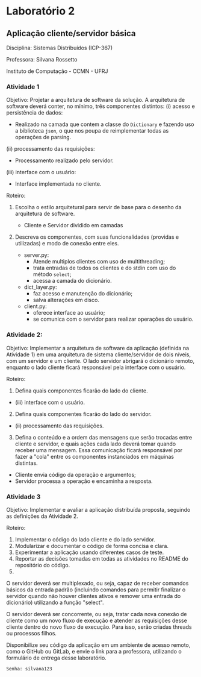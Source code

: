# Laboratório 2
## Aplicação cliente/servidor básica

Disciplina: Sistemas Distribuídos (ICP-367)

Professora: Silvana Rossetto

Instituto de Computação - CCMN - UFRJ

### Atividade 1
Objetivo: Projetar a arquitetura de software da solução. A arquitetura de software deverá conter, no mínimo, três componentes distintos:
(i) acesso e persistência de dados:
	
 - Realizado na camada que contem a classe do `Dictionary` e fazendo uso a biblioteca `json`, o que nos poupa de reimplementar todas as operações de parsing.
	
(ii) processamento das requisições:
	
- Processamento realizado pelo servidor.

(iii) interface com o usuário:
	
- Interface implementada no cliente.

Roteiro:
1. Escolha o estilo arquitetural para servir de base para o desenho da arquitetura de software.
	- Cliente e Servidor dividido em camadas

2. Descreva os componentes, com suas funcionalidades (providas e utilizadas) e modo de conexão entre eles.
	
	- server.py: 
		- Atende multiplos clientes com uso de multithreading;
		- trata entradas de todos os clientes e do stdin com uso do método `select`;
		- acessa a camada do dicionário.
	- dict_layer.py:
		- faz acesso e manutenção do dicionário;
		- salva alterações em disco.
	- client.py:
		- oferece interface ao usuário;
		- se comunica com o servidor para realizar operações do usuário.

### Atividade 2:

Objetivo: Implementar a arquitetura de software da aplicação (definida na Atividade 1) em uma arquitetura de sistema cliente/servidor de dois níveis, com um servidor e um cliente. O lado servidor abrigará o dicionário remoto, enquanto o lado cliente ficará responsável pela interface com o usuário.

Roteiro:

1. Defina quais componentes ficarão do lado do cliente.
- (iii) interface com o usuário.

2. Defina quais componentes ficarão do lado do servidor.
-  (ii) processamento das requisições.

3. Defina o conteúdo e a ordem das mensagens que serão trocadas entre cliente e servidor, e quais ações cada lado deverá tomar quando receber uma mensagem. Essa comunicação ficará responsável por fazer a "cola" entre os componentes instanciados em máquinas distintas.
- Cliente envia código da operação e argumentos;
- Servidor processa a operação e encaminha a resposta.


### Atividade 3

Objetivo: Implementar e avaliar a aplicação distribuída proposta, seguindo as definições da Atividade 2.

Roteiro:

1. Implementar o código do lado cliente e do lado servidor.
2. Modularizar e documentar o código de forma concisa e clara.
3. Experimentar a aplicação usando diferentes casos de teste.
4. Reportar as decisões tomadas em todas as atividades no README do repositório do código.
5. 
O servidor deverá ser multiplexado, ou seja, capaz de receber comandos básicos da entrada padrão (incluindo comandos para permitir finalizar o servidor quando não houver clientes ativos e remover uma entrada do dicionário) utilizando a função "select".

O servidor deverá ser concorrente, ou seja, tratar cada nova conexão de cliente como um novo fluxo de execução e atender as requisições desse cliente dentro do novo fluxo de execução. Para isso, serão criadas threads ou processos filhos.

Disponibilize seu código da aplicação em um ambiente de acesso remoto, como o GitHub ou GitLab, e envie o link para a professora, utilizando o formulário de entrega desse laboratório.

`Senha: silvana123`

